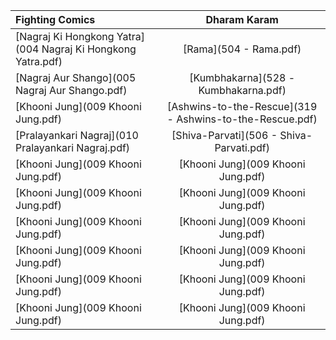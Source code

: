 
| **Fighting Comics**     | **Dharam Karam**     |
| :------------- | :----------: |
|  [Nagraj Ki Hongkong Yatra](004 Nagraj Ki Hongkong Yatra.pdf) | [Rama](504 - Rama.pdf)   |
|  [Nagraj Aur Shango](005 Nagraj Aur Shango.pdf)  | [Kumbhakarna](528 - Kumbhakarna.pdf) |
|  [Khooni Jung](009 Khooni Jung.pdf)  | [Ashwins-to-the-Rescue](319 - Ashwins-to-the-Rescue.pdf) |
|  [Pralayankari Nagraj](010 Pralayankari Nagraj.pdf)  | [Shiva-Parvati](506 - Shiva-Parvati.pdf) |
|  [Khooni Jung](009 Khooni Jung.pdf)  | [Khooni Jung](009 Khooni Jung.pdf) |
|  [Khooni Jung](009 Khooni Jung.pdf)  | [Khooni Jung](009 Khooni Jung.pdf) |
|  [Khooni Jung](009 Khooni Jung.pdf)  | [Khooni Jung](009 Khooni Jung.pdf) |
|  [Khooni Jung](009 Khooni Jung.pdf)  | [Khooni Jung](009 Khooni Jung.pdf) |
|  [Khooni Jung](009 Khooni Jung.pdf)  | [Khooni Jung](009 Khooni Jung.pdf) |
|  [Khooni Jung](009 Khooni Jung.pdf)  | [Khooni Jung](009 Khooni Jung.pdf) |
